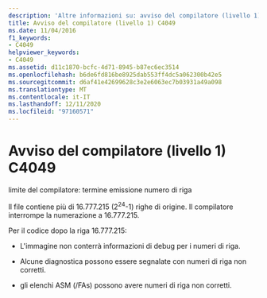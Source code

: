 ```yaml
---
description: 'Altre informazioni su: avviso del compilatore (livello 1) C4049'
title: Avviso del compilatore (livello 1) C4049
ms.date: 11/04/2016
f1_keywords:
- C4049
helpviewer_keywords:
- C4049
ms.assetid: d11c1870-bcfc-4d71-8945-b87ec6ec3514
ms.openlocfilehash: b6de6fd816be8925dab553ff4dc5a062300b42e5
ms.sourcegitcommit: d6af41e42699628c3e2e6063ec7b03931a49a098
ms.translationtype: MT
ms.contentlocale: it-IT
ms.lasthandoff: 12/11/2020
ms.locfileid: "97160571"
---
```

# <a name="compiler-warning-level-1-c4049"></a>Avviso del compilatore (livello 1) C4049

limite del compilatore: termine emissione numero di riga

Il file contiene più di 16.777.215 (2<sup>24</sup>-1) righe di origine. Il compilatore interrompe la numerazione a 16.777.215.

Per il codice dopo la riga 16.777.215:

- L'immagine non conterrà informazioni di debug per i numeri di riga.

- Alcune diagnostica possono essere segnalate con numeri di riga non corretti.

- gli elenchi ASM (/FAs) possono avere numeri di riga non corretti.
